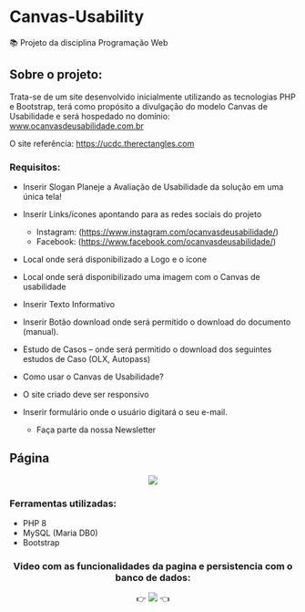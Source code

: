 # Canvas-Usability
📚 Projeto da disciplina Programação Web

## Sobre o projeto:

Trata-se de um site desenvolvido inicialmente utilizando as tecnologias PHP e Bootstrap, terá como propósito a divulgação do modelo Canvas de Usabilidade e será hospedado no domínio: www.ocanvasdeusabilidade.com.br

O site referência: https://ucdc.therectangles.com

### Requisitos:

-	Inserir Slogan Planeje a Avaliação de Usabilidade da solução em uma única tela!

-	Inserir Links/ícones apontando para as redes sociais do projeto
    - Instagram: (https://www.instagram.com/ocanvasdeusabilidade/)
    - Facebook: (https://www.facebook.com/ocanvasdeusabilidade/)

-	Local onde será disponibilizado a Logo e o ícone

 
-	Local onde será disponibilizado uma imagem com o Canvas de usabilidade 
 
-	Inserir Texto Informativo


-	Inserir Botão download onde será permitido o download do documento (manual).

-	Estudo de Casos – onde será permitido o download dos seguintes estudos de Caso (OLX, Autopass)

- Como usar o Canvas de Usabilidade?

-	O site criado deve ser responsivo

-	Inserir formulário onde o usuário digitará o seu e-mail.
    -	Faça parte da nossa Newsletter


## Página

<div align="center">
  <img src="https://user-images.githubusercontent.com/55400486/204928873-6c64d3a5-1018-4dee-878d-5c72aa33bf55.png"/>
 </div>
 
 ### Ferramentas utilizadas:
 - PHP 8
 - MySQL (Maria DB0)
 - Bootstrap
 
 <div align="center">
 <h3>Video com as funcionalidades da pagina e persistencia com o banco de dados:</h3>
 👉 <a href="https://youtu.be/ObIE9LkvKw0"><img src="https://img.shields.io/badge/-Youtube-%23FF0000?style=for-the-badge&logo=youtube&logoColor=white" target="_blank"></a> 👈
</div>
